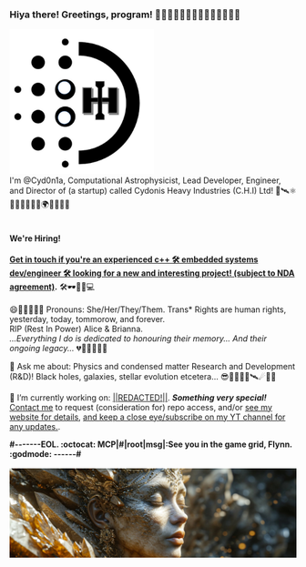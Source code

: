### Hiya there! Greetings, program! 🤖👩🏻‍🎤👩🏻‍🚀🚀🤘🏻🚴🏻‍♀️👋<br>
![Logo](https://github.com/Cydonis-Heavy-Industries-C-H-I-Ltd/Cydonis-Heavy-Industries-C-H-I-Ltd.github.io/blob/main/chi-logo-only_transparent.png?raw=true) <br>
I'm @Cyd0n1a, Computational Astrophysicist, Lead Developer, Engineer, and Director of (a startup) called Cydonis Heavy Industries (C.H.I) Ltd! 🧰🛰️⚛🧲👩🏻‍🔬🔭🌃🌍🚀👩‍🚀😎<br><br>
#### We're Hiring!<br>
**[Get in touch if you're an experienced c++ 🛠 embedded systems dev/engineer 🛠 looking for a new and interesting project! (subject to NDA agreement)](https://twitter.com/Amolain).** 🛠🕶️🎱🌆💻<br><br>
😄🏳️‍⚧️🌈🏳️‍🌈 Pronouns: She/Her/They/Them. Trans* Rights are human rights, yesterday, today, tommorow, and forever.<br> RIP (Rest In Power) Alice & Brianna.<br> *...Everything I do is dedicated to honouring their memory... And their ongoing legacy...* 💔🏳️‍⚧️🌈🏳️‍🌈<br>

💬 Ask me about: Physics and condensed matter Research and Development (R&D)! Black holes, galaxies, stellar evolution etcetera... 😎👾🌃🚀🌌🛰️☄🌟✨<br>

🔭 I’m currently working on: [||REDACTED!||](https://www.youtube.com/watch?v=9PSEZCPR35Q). ***Something very special!*** [Contact me](https://twitter.com/Amolain) to request (consideration for) repo access, and/or [see my website for details](https://cydonis-heavy-industries-c-h-i-ltd.github.io/), [and keep a close eye/subscribe on my YT channel for any updates.](https://www.youtube.com/@CydoniaPhysGeekGirl/videos).<br>

**#-------EOL. :octocat: MCP|#|root|msg|:See you in the game grid, Flynn. :godmode: ------#**<br><br>
![Soma-Somnis](https://raw.githubusercontent.com/Cydonis-Heavy-Industries-C-H-I-Ltd/Cydonis-Heavy-Industries-C-H-I-Ltd.github.io/main/soma-somnis.jpg)
<!--
**Cyd0n1a/Cyd0n1a** is a ✨ _special_ ✨ repository because its `README.md` (this file) appears on your GitHub profile.

Here are some ideas to get you started:

- 🔭 I’m currently working on ...
- 🌱 I’m currently learning ...
- 👯 I’m looking to collaborate on ...
- 🤔 I’m looking for help with ...
- 💬 Ask me about ...
- 📫 How to reach me: ...
- 😄 Pronouns: ...
- ⚡ Fun fact: ...
-->
